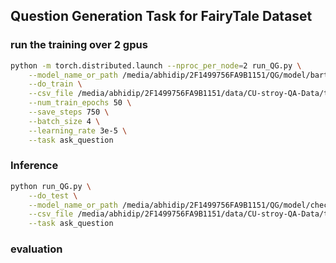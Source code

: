 ## Question Generation Task for FairyTale Dataset
### run the training over 2 gpus
```bash
python -m torch.distributed.launch --nproc_per_node=2 run_QG.py \
    --model_name_or_path /media/abhidip/2F1499756FA9B1151/QG/model/bart-base/ \
    --do_train \
    --csv_file /media/abhidip/2F1499756FA9B1151/data/CU-stroy-QA-Data/train_split.csv \
    --num_train_epochs 50 \
    --save_steps 750 \
    --batch_size 4 \
    --learning_rate 3e-5 \
    --task ask_question
```

### Inference
```bash
python run_QG.py \
    --do_test \
    --model_name_or_path /media/abhidip/2F1499756FA9B1151/QG/model/checkpoint-0-1500 \
    --csv_file /media/abhidip/2F1499756FA9B1151/data/CU-stroy-QA-Data/test_split.csv \
    --task ask_question
```

### evaluation

